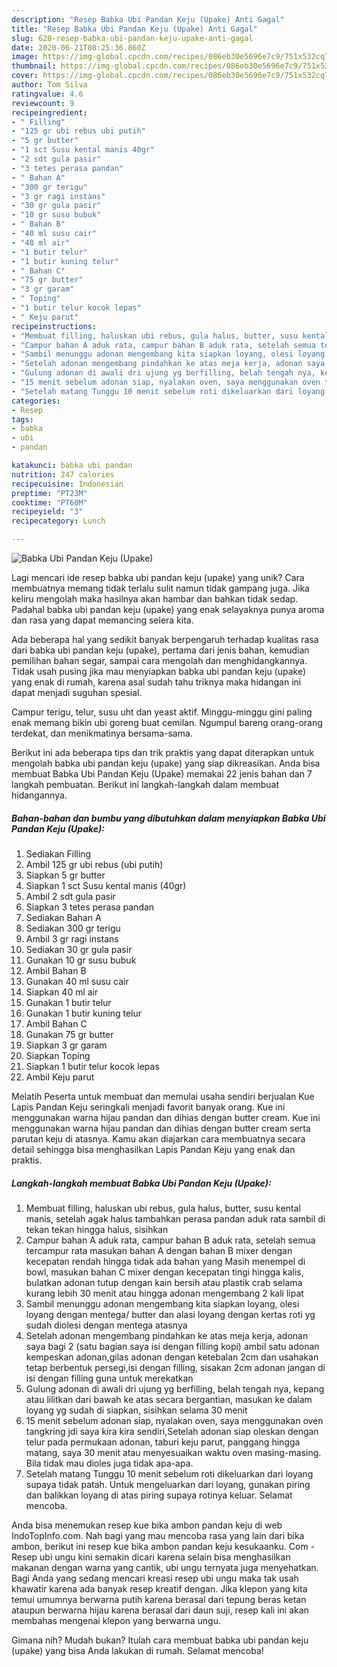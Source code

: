 ```yaml
---
description: "Resep Babka Ubi Pandan Keju (Upake) Anti Gagal"
title: "Resep Babka Ubi Pandan Keju (Upake) Anti Gagal"
slug: 628-resep-babka-ubi-pandan-keju-upake-anti-gagal
date: 2020-06-21T08:25:36.860Z
image: https://img-global.cpcdn.com/recipes/086eb30e5696e7c9/751x532cq70/babka-ubi-pandan-keju-upake-foto-resep-utama.jpg
thumbnail: https://img-global.cpcdn.com/recipes/086eb30e5696e7c9/751x532cq70/babka-ubi-pandan-keju-upake-foto-resep-utama.jpg
cover: https://img-global.cpcdn.com/recipes/086eb30e5696e7c9/751x532cq70/babka-ubi-pandan-keju-upake-foto-resep-utama.jpg
author: Tom Silva
ratingvalue: 4.6
reviewcount: 9
recipeingredient:
- " Filling"
- "125 gr ubi rebus ubi putih"
- "5 gr butter"
- "1 sct Susu kental manis 40gr"
- "2 sdt gula pasir"
- "3 tetes perasa pandan"
- " Bahan A"
- "300 gr terigu"
- "3 gr ragi instans"
- "30 gr gula pasir"
- "10 gr susu bubuk"
- " Bahan B"
- "40 ml susu cair"
- "40 ml air"
- "1 butir telur"
- "1 butir kuning telur"
- " Bahan C"
- "75 gr butter"
- "3 gr garam"
- " Toping"
- "1 butir telur kocok lepas"
- " Keju parut"
recipeinstructions:
- "Membuat filling, haluskan ubi rebus, gula halus, butter, susu kental manis, setelah agak halus tambahkan perasa pandan aduk rata sambil di tekan tekan hingga halus, sisihkan"
- "Campur bahan A aduk rata, campur bahan B aduk rata, setelah semua tercampur rata masukan bahan A dengan bahan B mixer dengan kecepatan rendah hingga tidak ada bahan yang Masih menempel di bowl, masukan bahan C mixer dengan kecepatan tingi hingga kalis, bulatkan adonan tutup dengan kain bersih atau plastik crab selama kurang lebih 30 menit atau hingga adonan mengembang 2 kali lipat"
- "Sambil menunggu adonan mengembang kita siapkan loyang, olesi loyang dengan mentega/ butter dan alasi loyang dengan kertas roti yg sudah diolesi dengan mentega atasnya"
- "Setelah adonan mengembang pindahkan ke atas meja kerja, adonan saya bagi 2 (satu bagian saya isi dengan filling kopi) ambil satu adonan kempeskan adonan,gilas adonan dengan ketebalan 2cm dan usahakan tetap berbentuk persegi,isi dengan filling, sisakan 2cm adonan jangan di isi dengan filling guna untuk merekatkan"
- "Gulung adonan di awali dri ujung yg berfilling, belah tengah nya, kepang atau lilitkan dari bawah ke atas secara bergantian, masukan ke dalam loyang yg sudah di siapkan, sisihkan selama 30 menit"
- "15 menit sebelum adonan siap, nyalakan oven, saya menggunakan oven tangkring jdi saya kira kira sendiri,Setelah adonan siap oleskan dengan telur pada permukaan adonan, taburi keju parut, panggang hingga matang, saya 30 menit atau menyesuaikan waktu oven masing-masing. Bila tidak mau dioles juga tidak apa-apa."
- "Setelah matang Tunggu 10 menit sebelum roti dikeluarkan dari loyang supaya tidak patah. Untuk mengeluarkan dari loyang, gunakan piring dan balikkan loyang di atas piring supaya rotinya keluar. Selamat mencoba."
categories:
- Resep
tags:
- babka
- ubi
- pandan

katakunci: babka ubi pandan 
nutrition: 247 calories
recipecuisine: Indonesian
preptime: "PT23M"
cooktime: "PT60M"
recipeyield: "3"
recipecategory: Lunch

---
```



![Babka Ubi Pandan Keju (Upake)](https://img-global.cpcdn.com/recipes/086eb30e5696e7c9/751x532cq70/babka-ubi-pandan-keju-upake-foto-resep-utama.jpg)

Lagi mencari ide resep babka ubi pandan keju (upake) yang unik? Cara membuatnya memang tidak terlalu sulit namun tidak gampang juga. Jika keliru mengolah maka hasilnya akan hambar dan bahkan tidak sedap. Padahal babka ubi pandan keju (upake) yang enak selayaknya punya aroma dan rasa yang dapat memancing selera kita.

Ada beberapa hal yang sedikit banyak berpengaruh terhadap kualitas rasa dari babka ubi pandan keju (upake), pertama dari jenis bahan, kemudian pemilihan bahan segar, sampai cara mengolah dan menghidangkannya. Tidak usah pusing jika mau menyiapkan babka ubi pandan keju (upake) yang enak di rumah, karena asal sudah tahu triknya maka hidangan ini dapat menjadi suguhan spesial.

Campur terigu, telur, susu uht dan yeast aktif. Minggu-minggu gini paling enak memang bikin ubi goreng buat cemilan. Ngumpul bareng orang-orang terdekat, dan menikmatinya bersama-sama.


Berikut ini ada beberapa tips dan trik praktis yang dapat diterapkan untuk mengolah babka ubi pandan keju (upake) yang siap dikreasikan. Anda bisa membuat Babka Ubi Pandan Keju (Upake) memakai 22 jenis bahan dan 7 langkah pembuatan. Berikut ini langkah-langkah dalam membuat hidangannya.

<!--inarticleads1-->

##### Bahan-bahan dan bumbu yang dibutuhkan dalam menyiapkan Babka Ubi Pandan Keju (Upake):

1. Sediakan  Filling
1. Ambil 125 gr ubi rebus (ubi putih)
1. Siapkan 5 gr butter
1. Siapkan 1 sct Susu kental manis (40gr)
1. Ambil 2 sdt gula pasir
1. Siapkan 3 tetes perasa pandan
1. Sediakan  Bahan A
1. Sediakan 300 gr terigu
1. Ambil 3 gr ragi instans
1. Sediakan 30 gr gula pasir
1. Gunakan 10 gr susu bubuk
1. Ambil  Bahan B
1. Gunakan 40 ml susu cair
1. Siapkan 40 ml air
1. Gunakan 1 butir telur
1. Gunakan 1 butir kuning telur
1. Ambil  Bahan C
1. Gunakan 75 gr butter
1. Siapkan 3 gr garam
1. Siapkan  Toping
1. Siapkan 1 butir telur kocok lepas
1. Ambil  Keju parut


Melatih Peserta untuk membuat dan memulai usaha sendiri berjualan Kue Lapis Pandan Keju seringkali menjadi favorit banyak orang. Kue ini menggunakan warna hijau pandan dan dihias dengan butter cream. Kue ini menggunakan warna hijau pandan dan dihias dengan butter cream serta parutan keju di atasnya. Kamu akan diajarkan cara membuatnya secara detail sehingga bisa menghasilkan Lapis Pandan Keju yang enak dan praktis. 

<!--inarticleads2-->

##### Langkah-langkah membuat Babka Ubi Pandan Keju (Upake):

1. Membuat filling, haluskan ubi rebus, gula halus, butter, susu kental manis, setelah agak halus tambahkan perasa pandan aduk rata sambil di tekan tekan hingga halus, sisihkan
1. Campur bahan A aduk rata, campur bahan B aduk rata, setelah semua tercampur rata masukan bahan A dengan bahan B mixer dengan kecepatan rendah hingga tidak ada bahan yang Masih menempel di bowl, masukan bahan C mixer dengan kecepatan tingi hingga kalis, bulatkan adonan tutup dengan kain bersih atau plastik crab selama kurang lebih 30 menit atau hingga adonan mengembang 2 kali lipat
1. Sambil menunggu adonan mengembang kita siapkan loyang, olesi loyang dengan mentega/ butter dan alasi loyang dengan kertas roti yg sudah diolesi dengan mentega atasnya
1. Setelah adonan mengembang pindahkan ke atas meja kerja, adonan saya bagi 2 (satu bagian saya isi dengan filling kopi) ambil satu adonan kempeskan adonan,gilas adonan dengan ketebalan 2cm dan usahakan tetap berbentuk persegi,isi dengan filling, sisakan 2cm adonan jangan di isi dengan filling guna untuk merekatkan
1. Gulung adonan di awali dri ujung yg berfilling, belah tengah nya, kepang atau lilitkan dari bawah ke atas secara bergantian, masukan ke dalam loyang yg sudah di siapkan, sisihkan selama 30 menit
1. 15 menit sebelum adonan siap, nyalakan oven, saya menggunakan oven tangkring jdi saya kira kira sendiri,Setelah adonan siap oleskan dengan telur pada permukaan adonan, taburi keju parut, panggang hingga matang, saya 30 menit atau menyesuaikan waktu oven masing-masing. Bila tidak mau dioles juga tidak apa-apa.
1. Setelah matang Tunggu 10 menit sebelum roti dikeluarkan dari loyang supaya tidak patah. Untuk mengeluarkan dari loyang, gunakan piring dan balikkan loyang di atas piring supaya rotinya keluar. Selamat mencoba.


Anda bisa menemukan resep kue bika ambon pandan keju di web IndoTopInfo.com. Nah bagi yang mau mencoba rasa yang lain dari bika ambon, berikut ini resep kue bika ambon pandan keju kesukaanku. Com - Resep ubi ungu kini semakin dicari karena selain bisa menghasilkan makanan dengan warna yang cantik, ubi ungu ternyata juga menyehatkan. Bagi Anda yang sedang mencari kreasi resep ubi ungu maka tak usah khawatir karena ada banyak resep kreatif dengan. Jika klepon yang kita temui umumnya berwarna putih karena berasal dari tepung beras ketan ataupun berwarna hijau karena berasal dari daun suji, resep kali ini akan membahas mengenai klepon yang berwarna ungu. 

Gimana nih? Mudah bukan? Itulah cara membuat babka ubi pandan keju (upake) yang bisa Anda lakukan di rumah. Selamat mencoba!
